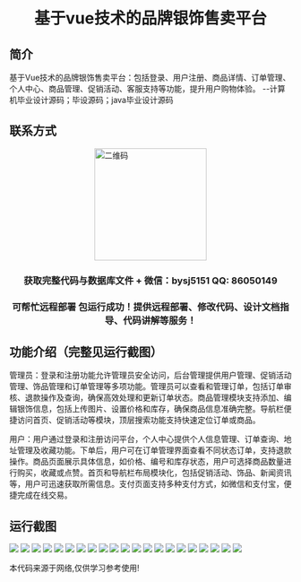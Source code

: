 <p><h1 align="center">基于vue技术的品牌银饰售卖平台</h1></p>

## 简介
基于Vue技术的品牌银饰售卖平台：包括登录、用户注册、商品详情、订单管理、个人中心、商品管理、促销活动、客服支持等功能，提升用户购物体验。    --计算机毕业设计源码；毕设源码；java毕业设计源码


## 联系方式
<img src="https://bs-1329754181.cos.ap-shanghai.myqcloud.com/wx.jpg" alt="二维码" style="display: block; margin: 0 auto;" width="200px">
<p><h3 align="center">获取完整代码与数据库文件 + 微信：bysj5151 QQ: 86050149</h3></p>
<p><h3 align="center">可帮忙远程部署 包运行成功！提供远程部署、修改代码、设计文档指导、代码讲解等服务！</h3></p>

## 功能介绍（完整见运行截图）
管理员：登录和注册功能允许管理员安全访问，后台管理提供用户管理、促销活动管理、饰品管理和订单管理等多项功能。管理员可以查看和管理订单，包括订单审核、退款操作及查询，确保高效处理和更新订单状态。商品管理模块支持添加、编辑银饰信息，包括上传图片、设置价格和库存，确保商品信息准确完整。导航栏便捷访问首页、促销活动等模块，顶层搜索功能支持快速定位订单或商品。

用户：用户通过登录和注册访问平台，个人中心提供个人信息管理、订单查询、地址管理及收藏功能。下单后，用户可在订单管理界面查看不同状态订单，支持退款操作。商品页面展示具体信息，如价格、编号和库存状态，用户可选择商品数量进行购买，收藏或点赞。首页和导航栏布局模块化，包括促销活动、饰品、新闻资讯等，用户可迅速获取所需信息。支付页面支持多种支付方式，如微信和支付宝，便捷完成在线交易。


## 运行截图
![](https://bs-1329754181.cos.ap-shanghai.myqcloud.com/ssm/BrandSilverJewelrySellingPlatform/img/001.jpg)
![](https://bs-1329754181.cos.ap-shanghai.myqcloud.com/ssm/BrandSilverJewelrySellingPlatform/img/002.jpg)
![](https://bs-1329754181.cos.ap-shanghai.myqcloud.com/ssm/BrandSilverJewelrySellingPlatform/img/003.jpg)
![](https://bs-1329754181.cos.ap-shanghai.myqcloud.com/ssm/BrandSilverJewelrySellingPlatform/img/004.jpg)
![](https://bs-1329754181.cos.ap-shanghai.myqcloud.com/ssm/BrandSilverJewelrySellingPlatform/img/005.jpg)
![](https://bs-1329754181.cos.ap-shanghai.myqcloud.com/ssm/BrandSilverJewelrySellingPlatform/img/006.jpg)
![](https://bs-1329754181.cos.ap-shanghai.myqcloud.com/ssm/BrandSilverJewelrySellingPlatform/img/007.jpg)
![](https://bs-1329754181.cos.ap-shanghai.myqcloud.com/ssm/BrandSilverJewelrySellingPlatform/img/008.jpg)
![](https://bs-1329754181.cos.ap-shanghai.myqcloud.com/ssm/BrandSilverJewelrySellingPlatform/img/009.jpg)
![](https://bs-1329754181.cos.ap-shanghai.myqcloud.com/ssm/BrandSilverJewelrySellingPlatform/img/010.jpg)
![](https://bs-1329754181.cos.ap-shanghai.myqcloud.com/ssm/BrandSilverJewelrySellingPlatform/img/011.jpg)
![](https://bs-1329754181.cos.ap-shanghai.myqcloud.com/ssm/BrandSilverJewelrySellingPlatform/img/012.jpg)
![](https://bs-1329754181.cos.ap-shanghai.myqcloud.com/ssm/BrandSilverJewelrySellingPlatform/img/013.jpg)
![](https://bs-1329754181.cos.ap-shanghai.myqcloud.com/ssm/BrandSilverJewelrySellingPlatform/img/014.jpg)
![](https://bs-1329754181.cos.ap-shanghai.myqcloud.com/ssm/BrandSilverJewelrySellingPlatform/img/015.jpg)
![](https://bs-1329754181.cos.ap-shanghai.myqcloud.com/ssm/BrandSilverJewelrySellingPlatform/img/016.jpg)
![](https://bs-1329754181.cos.ap-shanghai.myqcloud.com/ssm/BrandSilverJewelrySellingPlatform/img/017.jpg)
![](https://bs-1329754181.cos.ap-shanghai.myqcloud.com/ssm/BrandSilverJewelrySellingPlatform/img/018.jpg)
![](https://bs-1329754181.cos.ap-shanghai.myqcloud.com/ssm/BrandSilverJewelrySellingPlatform/img/019.jpg)
![](https://bs-1329754181.cos.ap-shanghai.myqcloud.com/ssm/BrandSilverJewelrySellingPlatform/img/020.jpg)
![](https://bs-1329754181.cos.ap-shanghai.myqcloud.com/ssm/BrandSilverJewelrySellingPlatform/img/021.jpg)

<p>本代码来源于网络,仅供学习参考使用!</p>
